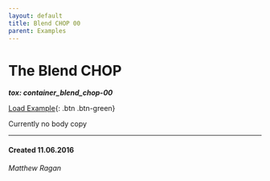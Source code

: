 ```yaml
---
layout: default
title: Blend CHOP 00
parent: Examples
---
```


# The Blend CHOP
***tox: container_blend_chop-00***

[Load Example](?remoteTox=https://github.com/raganmd/touchdesigner-community-examples/blob/main/tox/container_blend_chop-00.tox?raw=true){: .btn .btn-green}

Currently no body copy

---
#### Created 11.06.2016
*Matthew Ragan*